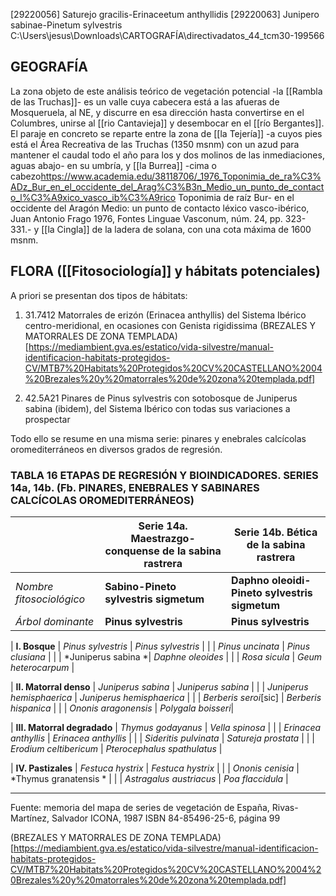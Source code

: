 [29220056] Saturejo gracilis-Erinaceetum anthyllidis
[29220063] Junipero sabinae-Pinetum sylvestris
C:\Users\jesus\Downloads\CARTOGRAFÍA\directivadatos_44_tcm30-199566

## GEOGRAFÍA

La zona objeto de este análisis teórico de vegetación potencial -la [[Rambla de las Truchas]]- es un valle cuya cabecera está a las afueras de Mosqueruela, al NE, y discurre en esa dirección hasta convertirse en el Columbres, unirse al [[rio Cantavieja]] y desembocar en el [[río Bergantes]]. El paraje en concreto se reparte entre la zona de [[la Tejería]] -a cuyos pies está el Área Recreativa de las Truchas (1350 msnm) con un azud para mantener el caudal todo el año para los y dos molinos de las inmediaciones, aguas abajo- en su umbría, y [[la Burrea]] -cima o cabezo<ref>https://www.academia.edu/38118706/_1976_Toponimia_de_ra%C3%ADz_Bur_en_el_occidente_del_Arag%C3%B3n_Medio_un_punto_de_contacto_l%C3%A9xico_vasco_ib%C3%A9rico Toponimia de raíz Bur- en el occidente del Aragón Medio: un punto de contacto léxico vasco-ibérico, Juan Antonio Frago 1976, Fontes Linguae Vasconum, núm. 24, pp. 323-331.</ref>- y [[la Cingla]] de la ladera de solana, con una cota máxima de 1600 msnm.

## FLORA ([[Fitosociología]] y hábitats potenciales)
A priori se presentan dos tipos de hábitats:

1. 31.7412 Matorrales de erizón (Erinacea anthyllis) del Sistema Ibérico centro-meridional, en ocasiones con Genista rigidissima (BREZALES Y MATORRALES DE ZONA TEMPLADA)[https://mediambient.gva.es/estatico/vida-silvestre/manual-identificacion-habitats-protegidos-CV/MTB7%20Habitats%20Protegidos%20CV%20CASTELLANO%2004%20Brezales%20y%20matorrales%20de%20zona%20templada.pdf] 

2. 42.5A21 Pinares de Pinus sylvestris con sotobosque
de Juniperus sabina (ibidem), del Sistema Ibérico con todas sus variaciones a prospectar

Todo ello se resume en una misma serie: pinares y enebrales calcícolas oromediterráneos en diversos grados de regresión.


### TABLA 16 ETAPAS DE REGRESIÓN Y BIOINDICADORES. SERIES 14a, 14b.  (Fb. PINARES, ENEBRALES Y SABINARES CALCÍCOLAS OROMEDITERRÁNEOS)

|| Serie 14a. Maestrazgo-conquense de la sabina rastrera | Serie 14b. Bética de la sabina rastrera |
|-------|------------------------------------------------------|------------------------------------------|
| *Nombre fitosociológico* | **Sabino-Pineto sylvestris sigmetum** | **Daphno oleoidi-Pineto sylvestris sigmetum** |
|*Árbol dominante*  | **Pinus sylvestris** | **Pinus sylvestris** |

| **I. Bosque** | *Pinus sylvestris* | *Pinus sylvestris* |
| | *Pinus uncinata* | *Pinus clusiana*  |
| | *Juniperus sabina *| *Daphne oleoides* |
| | *Rosa sicula* | *Geum heterocarpum* |

| **II. Matorral denso** | *Juniperus sabina* | *Juniperus sabina* |
| | *Juniperus hemisphaerica* | *Juniperus hemisphaerica* |
| | *Berberis seroi*[sic] | *Berberis hispanica* |
| | *Ononis aragonensis* | *Polygala boisseri*|

| **III. Matorral degradado** | *Thymus godayanus* | *Vella spinosa* |
| | *Erinacea anthyllis* | *Erinacea anthyllis* |
| | *Sideritis pulvinata* | *Satureja prostata* |
| | *Erodium celtibericum* | *Pterocephalus spathulatus* |

| **IV. Pastizales** | *Festuca hystrix* | *Festuca hystrix* |
| | *Ononis cenisia* | *Thymus granatensis * |
| | *Astragalus austriacus* | *Poa flaccidula* |

---
Fuente: memoria del mapa de series de vegetación de España, Rivas-Martínez, Salvador ICONA, 1987 ISBN 84-85496-25-6, página 99

(BREZALES Y MATORRALES DE ZONA TEMPLADA)[https://mediambient.gva.es/estatico/vida-silvestre/manual-identificacion-habitats-protegidos-CV/MTB7%20Habitats%20Protegidos%20CV%20CASTELLANO%2004%20Brezales%20y%20matorrales%20de%20zona%20templada.pdf]
